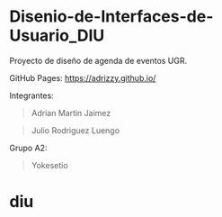 # Disenio-de-Interfaces-de-Usuario_DIU
Proyecto de diseño de agenda de eventos UGR.

GitHub Pages: https://adrizzy.github.io/

Integrantes:

>Adrian Martin Jaimez
  
>Julio Rodriguez Luengo
  
Grupo A2:

>Yokesetio
# diu
